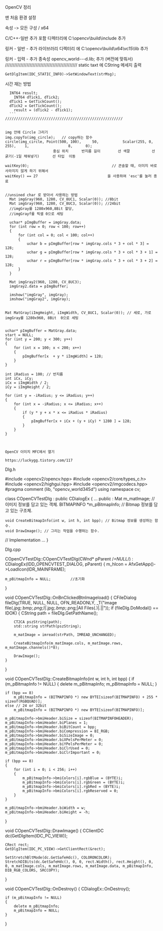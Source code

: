 OpenCV 정리 

맨 처음 환경 설정

속성 -> 모든 구성 / x64

C/C++-일반 추가 포함 디렉터리에  C:\opencv\build\include 추가

링커 - 일반 - 추가 라이브러리 디렉터리 에 C:\opencv\build\x64\vc15\lib 추가

링커 - 입력 - 추가 종속성  opencv_world---d.lib; 추가 (버전에 맞춰서)
///////////////////////////////////////////////
	static taxt 에 CString 메세지 출력
  
  ```
  GetDlgItem(IDC_STATIC_INFO)->SetWindowText(strMsg);
  ```
  
  시간 재는 방법
  ```
  	INT64 result;
	  INT64 dTick1, dTick2;
  	dTick1 = GetTickCount();
  	dTick2 = GetTickCount();
	  result = (dTick2 - dTick1);
    ```
//////////////////////////////////////////////////////


img 안에 Circle 그리기
img.copyTo(img_circle);   // copy하는 함수
circle(img_circle, Point(500, 100),     50,           Scalar(255, 0, 255),    1,           		  8,      0);
                        중심 위치      반지름 길이        선 색깔          선 굵기(-1일 채워넣기)      선 타입  이동

waitKey(0);                                      // 콘솔할 때, 이미지 바로 사라지지 않게 하기 위해서
waitKey() == 27                                을 사용하여 'esc'를 눌러 종료


//unsined char 로 받아서 사용하는 방법
	Mat imgGray(960, 1280, CV_8UC1, Scalar(0)); //8bit
	Mat imgGray(960, 1280, CV_8UC3, Scalar(0)); //24bit
	//imgGray를 1280x960,8Bit 할당, 
	//imgGrayf를 픽셀 0으로 세팅
	
	uchar* pImgBuffer = imgGray.data;
	for (int row = 0; row < 100; row++)
	{
		for (int col = 0; col < 100; col++)
		{
			uchar b = pImgBuffer[row * imgGray.cols * 3 + col * 3] = 128;
			uchar g = pImgBuffer[row * imgGray.cols * 3 + col * 3 + 1] = 128;
			uchar r = pImgBuffer[row * imgGray.cols * 3 + col * 3 + 2] = 128;
		}
	}

	Mat imgGray2(960, 1280, CV_8UC3);
	imgGray2.data = pImgBuffer;

	imshow("imgGray", imgGray);
	imshow("imgGray2", imgGray);


```
	Mat MatGray(iImgHeight, iImgWidth, CV_8UC1, Scalar(0)); // 세로, 가로  imgGray를 1280x960, 8Bit  0으로 세팅


	uchar* pImgBuffer = MatGray.data;
	start = NULL;
	for (int y = 200; y < 300; y++)
	{
		for (int x = 100; x < 200; x++)
		{
			pImgBuffer[x  + y * iImgWidth] = 128;
		}
	}
	
	int iRadius = 100; // 반지름
	int iCx, iCy;
	iCx = iImgWidth / 2;
	iCy = iImgHeight / 2;

	for (int y = -iRadius; y <= iRadius; y++)
	{
		for (int x = -iRadius; x <= iRadius; x++)
		{
			if (y * y + x * x <= iRadius * iRadius)
			{
				pImgBuffer[x + iCx + (y + iCy) * 1280 ] = 128;
			}
		}
	}

```


OpenCV 이미지 MFC에서 열기 

https://luckygg.tistory.com/117

```
Dlg.h

#include <opencv2/opencv.hpp>
#include <opencv2/core/types_c.h>
#include <opencv2/highgui.hpp>
#include <opencv2/imgcodecs.hpp>
#pragma comment (lib, "opencv_world345d")
using namespace cv;


class COpenCVTestDlg : public CDialogEx
{
...
public :
	Mat m_matImage; // 이미지 정보를 담고 있는 객체.
	BITMAPINFO *m_pBitmapInfo; // Bitmap 정보를 담고 있는 구조체.

	void CreateBitmapInfo(int w, int h, int bpp); // Bitmap 정보를 생성하는 함수.
	void DrawImage(); // 그리는 작업을 수행하는 함수.
// Implementation
...
}

Dlg.cpp

COpenCVTestDlg::COpenCVTestDlg(CWnd* pParent /*=NULL*/)
	: CDialogEx(IDD_OPENCVTEST_DIALOG, pParent)
{
	m_hIcon = AfxGetApp()->LoadIcon(IDR_MAINFRAME);

	m_pBitmapInfo = NULL;         //초기화
}




void COpenCVTestDlg::OnBnClickedBtnImageload()
{
	CFileDialog fileDlg(TRUE, NULL, NULL, OFN_READONLY, _T("image file(*.jpg;*.bmp;*.png;)|*.jpg;*.bmp;*.png;|All Files(*.*)|*.*||"));
	if (fileDlg.DoModal() == IDOK)
	{
		CString path = fileDlg.GetPathName();

		CT2CA pszString(path);
		std::string strPath(pszString);

		m_matImage = imread(strPath, IMREAD_UNCHANGED);

		CreateBitmapInfo(m_matImage.cols, m_matImage.rows, m_matImage.channels()*8);

		DrawImage();
	}
}

void COpenCVTestDlg::CreateBitmapInfo(int w, int h, int bpp)
{
	if (m_pBitmapInfo != NULL)
	{
		delete m_pBitmapInfo;
		m_pBitmapInfo = NULL;
	}

	if (bpp == 8)
		m_pBitmapInfo = (BITMAPINFO *) new BYTE[sizeof(BITMAPINFO) + 255 * sizeof(RGBQUAD)];
	else // 24 or 32bit
		m_pBitmapInfo = (BITMAPINFO *) new BYTE[sizeof(BITMAPINFO)];

	m_pBitmapInfo->bmiHeader.biSize = sizeof(BITMAPINFOHEADER);
	m_pBitmapInfo->bmiHeader.biPlanes = 1;
	m_pBitmapInfo->bmiHeader.biBitCount = bpp;
	m_pBitmapInfo->bmiHeader.biCompression = BI_RGB;
	m_pBitmapInfo->bmiHeader.biSizeImage = 0;
	m_pBitmapInfo->bmiHeader.biXPelsPerMeter = 0;
	m_pBitmapInfo->bmiHeader.biYPelsPerMeter = 0;
	m_pBitmapInfo->bmiHeader.biClrUsed = 0;
	m_pBitmapInfo->bmiHeader.biClrImportant = 0;

	if (bpp == 8)
	{
		for (int i = 0; i < 256; i++)
		{
			m_pBitmapInfo->bmiColors[i].rgbBlue = (BYTE)i;
			m_pBitmapInfo->bmiColors[i].rgbGreen = (BYTE)i;
			m_pBitmapInfo->bmiColors[i].rgbRed = (BYTE)i;
			m_pBitmapInfo->bmiColors[i].rgbReserved = 0;
		}
	}
	
	m_pBitmapInfo->bmiHeader.biWidth = w;
	m_pBitmapInfo->bmiHeader.biHeight = -h;
}

void COpenCVTestDlg::DrawImage()
{
	CClientDC dc(GetDlgItem(IDC_PC_VIEW));

	CRect rect;
	GetDlgItem(IDC_PC_VIEW)->GetClientRect(&rect);

	SetStretchBltMode(dc.GetSafeHdc(), COLORONCOLOR);
	StretchDIBits(dc.GetSafeHdc(), 0, 0, rect.Width(), rect.Height(), 0, 0, m_matImage.cols, m_matImage.rows, m_matImage.data, m_pBitmapInfo, DIB_RGB_COLORS, SRCCOPY);
}

void COpenCVTestDlg::OnDestroy()
{
	CDialogEx::OnDestroy();

	if (m_pBitmapInfo != NULL)
	{
		delete m_pBitmapInfo;
		m_pBitmapInfo = NULL;
	}
}


